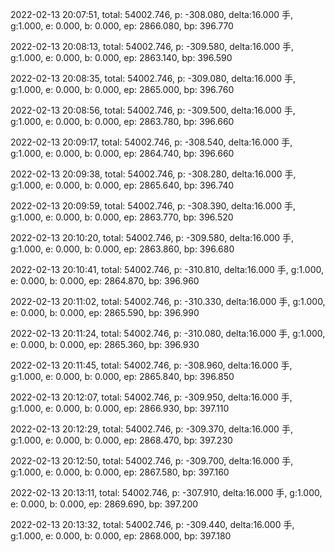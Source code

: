 2022-02-13 20:07:51, total: 54002.746, p: -308.080, delta:16.000 手, g:1.000, e: 0.000, b: 0.000, ep: 2866.080, bp: 396.770

2022-02-13 20:08:13, total: 54002.746, p: -309.580, delta:16.000 手, g:1.000, e: 0.000, b: 0.000, ep: 2863.140, bp: 396.590

2022-02-13 20:08:35, total: 54002.746, p: -309.080, delta:16.000 手, g:1.000, e: 0.000, b: 0.000, ep: 2865.000, bp: 396.760

2022-02-13 20:08:56, total: 54002.746, p: -309.500, delta:16.000 手, g:1.000, e: 0.000, b: 0.000, ep: 2863.780, bp: 396.660

2022-02-13 20:09:17, total: 54002.746, p: -308.540, delta:16.000 手, g:1.000, e: 0.000, b: 0.000, ep: 2864.740, bp: 396.660

2022-02-13 20:09:38, total: 54002.746, p: -308.280, delta:16.000 手, g:1.000, e: 0.000, b: 0.000, ep: 2865.640, bp: 396.740

2022-02-13 20:09:59, total: 54002.746, p: -308.390, delta:16.000 手, g:1.000, e: 0.000, b: 0.000, ep: 2863.770, bp: 396.520

2022-02-13 20:10:20, total: 54002.746, p: -309.580, delta:16.000 手, g:1.000, e: 0.000, b: 0.000, ep: 2863.860, bp: 396.680

2022-02-13 20:10:41, total: 54002.746, p: -310.810, delta:16.000 手, g:1.000, e: 0.000, b: 0.000, ep: 2864.870, bp: 396.960

2022-02-13 20:11:02, total: 54002.746, p: -310.330, delta:16.000 手, g:1.000, e: 0.000, b: 0.000, ep: 2865.590, bp: 396.990

2022-02-13 20:11:24, total: 54002.746, p: -310.080, delta:16.000 手, g:1.000, e: 0.000, b: 0.000, ep: 2865.360, bp: 396.930

2022-02-13 20:11:45, total: 54002.746, p: -308.960, delta:16.000 手, g:1.000, e: 0.000, b: 0.000, ep: 2865.840, bp: 396.850

2022-02-13 20:12:07, total: 54002.746, p: -309.950, delta:16.000 手, g:1.000, e: 0.000, b: 0.000, ep: 2866.930, bp: 397.110

2022-02-13 20:12:29, total: 54002.746, p: -309.370, delta:16.000 手, g:1.000, e: 0.000, b: 0.000, ep: 2868.470, bp: 397.230

2022-02-13 20:12:50, total: 54002.746, p: -309.700, delta:16.000 手, g:1.000, e: 0.000, b: 0.000, ep: 2867.580, bp: 397.160

2022-02-13 20:13:11, total: 54002.746, p: -307.910, delta:16.000 手, g:1.000, e: 0.000, b: 0.000, ep: 2869.690, bp: 397.200

2022-02-13 20:13:32, total: 54002.746, p: -309.440, delta:16.000 手, g:1.000, e: 0.000, b: 0.000, ep: 2868.000, bp: 397.180